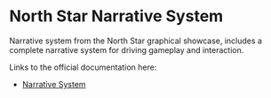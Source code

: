 # North Star Narrative System

Narrative system from the North Star graphical showcase, includes a complete narrative system for driving gameplay and interaction.

Links to the official documentation here:

- [Narrative System](../../Documentation/NarrativeSystem.md)